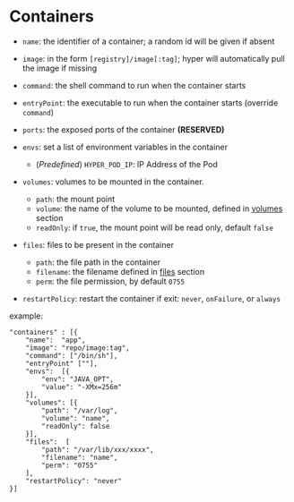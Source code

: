 # Containers

- `name`: the identifier of a container; a random id will be given if absent

- `image`: in the form `[registry]/image[:tag]`; hyper will automatically pull the image if missing

- `command`: the shell command to run when the container starts

- `entryPoint`: the executable to run when the container starts (override `command`)

- `ports`: the exposed ports of the container **(RESERVED)**

- `envs`: set a list of environment variables in the container
    - (*Predefined*) `HYPER_POD_IP`: IP Address of the Pod

- `volumes`: volumes to be mounted in the container.
    -  `path`: the mount point
    -  `volume`: the name of the volume to be mounted, defined in [volumes](./volumes.md) section
    -  `readOnly`: if `true`, the mount point will be read only, default `false`

- `files`: files to be present in the container
    -  `path`: the file path in the container
    -  `filename`: the filename defined in [files](./files.md) section
    -  `perm`: the file permission, by default `0755`

- `restartPolicy`: restart the container if exit: `never`, `onFailure`, or `always`

example:

    "containers" : [{
        "name":  "app",
        "image": "repo/image:tag",
        "command": ["/bin/sh"],
        "entryPoint" [""],
        "envs":  [{
            "env": "JAVA_OPT",
            "value": "-XMx=256m"
        }],
        "volumes": [{
            "path": "/var/log",
            "volume": "name",
            "readOnly": false
        }],
        "files":  [
            "path": "/var/lib/xxx/xxxx",
            "filename": "name",
            "perm": "0755"
        ],
        "restartPolicy": "never"
    }]
